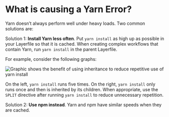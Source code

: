 # What is causing a Yarn Error?

Yarn doesn’t always perform well under heavy loads. Two common solutions are:

Solution 1: **Install Yarn less often**. Put `yarn install` as high up as possible in your Layerfile so that it is cached. When creating complex workflows that contain Yarn, run `yarn install` in the parent Layerfile. 

For example, consider the following graphs:

![Graphic shows the benefit of using inheritance to reduce repetitive use of yarn install](/docs/resources/yarn_install.png)

On the left, `yarn install` runs five times. On the right, `yarn install` only runs once and then is inherited by its children. When appropriate, use the `SPLIT` directive after running `yarn install` to reduce unnecessary repetition.

Solution 2: **Use npm instead**. Yarn and npm have similar speeds when they are cached.
